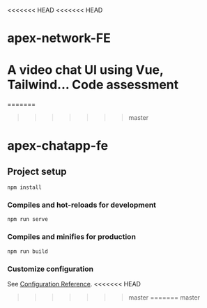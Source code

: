<<<<<<< HEAD
<<<<<<< HEAD
# apex-network-FE
A video chat UI using Vue, Tailwind... Code assessment
=======
=======
>>>>>>> master
# apex-chatapp-fe

## Project setup
```
npm install
```

### Compiles and hot-reloads for development
```
npm run serve
```

### Compiles and minifies for production
```
npm run build
```

### Customize configuration
See [Configuration Reference](https://cli.vuejs.org/config/).
<<<<<<< HEAD
>>>>>>> master
=======
>>>>>>> master
